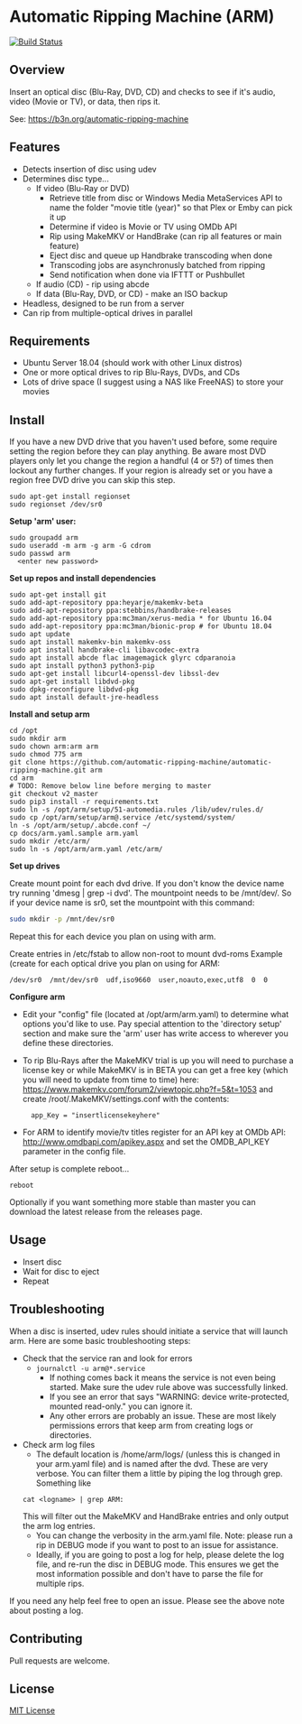 # Automatic Ripping Machine (ARM)

[![Build Status](https://travis-ci.org/automatic-ripping-machine/automatic-ripping-machine.svg?branch=v2_master)](https://travis-ci.org/automatic-ripping-machine/automatic-ripping-machine)

## Overview

Insert an optical disc (Blu-Ray, DVD, CD) and checks to see if it's audio, video (Movie or TV), or data, then rips it.

See: https://b3n.org/automatic-ripping-machine


## Features

- Detects insertion of disc using udev
- Determines disc type...
  - If video (Blu-Ray or DVD)
    - Retrieve title from disc or Windows Media MetaServices API to name the folder "movie title (year)" so that Plex or Emby can pick it up
    - Determine if video is Movie or TV using OMDb API
    - Rip using MakeMKV or HandBrake (can rip all features or main feature)
    - Eject disc and queue up Handbrake transcoding when done
    - Transcoding jobs are asynchronusly batched from ripping
    - Send notification when done via IFTTT or Pushbullet
  - If audio (CD) - rip using abcde
  - If data (Blu-Ray, DVD, or CD) - make an ISO backup
- Headless, designed to be run from a server
- Can rip from multiple-optical drives in parallel


## Requirements

- Ubuntu Server 18.04 (should work with other Linux distros)
- One or more optical drives to rip Blu-Rays, DVDs, and CDs
- Lots of drive space (I suggest using a NAS like FreeNAS) to store your movies

## Install

If you have a new DVD drive that you haven't used before, some require setting the region before they can play anything.  Be aware most DVD players only let you change the region a handful (4 or 5?) of times then lockout any further changes.  If your region is already set or you have a region free DVD drive you can skip this step.

    sudo apt-get install regionset
    sudo regionset /dev/sr0

**Setup 'arm' user:**

    sudo groupadd arm
    sudo useradd -m arm -g arm -G cdrom
    sudo passwd arm 
      <enter new password>

**Set up repos and install dependencies**

    sudo apt-get install git
    sudo add-apt-repository ppa:heyarje/makemkv-beta
    sudo add-apt-repository ppa:stebbins/handbrake-releases
    sudo add-apt-repository ppa:mc3man/xerus-media * for Ubuntu 16.04
    sudo add-apt-repository ppa:mc3man/bionic-prop # for Ubuntu 18.04
    sudo apt update
    sudo apt install makemkv-bin makemkv-oss
    sudo apt install handbrake-cli libavcodec-extra
    sudo apt install abcde flac imagemagick glyrc cdparanoia
    sudo apt install python3 python3-pip
    sudo apt-get install libcurl4-openssl-dev libssl-dev
    sudo apt-get install libdvd-pkg
    sudo dpkg-reconfigure libdvd-pkg
    sudo apt install default-jre-headless

**Install and setup arm**

    cd /opt
    sudo mkdir arm
    sudo chown arm:arm arm
    sudo chmod 775 arm
    git clone https://github.com/automatic-ripping-machine/automatic-ripping-machine.git arm
    cd arm
    # TODO: Remove below line before merging to master
    git checkout v2_master
    sudo pip3 install -r requirements.txt 
    sudo ln -s /opt/arm/setup/51-automedia.rules /lib/udev/rules.d/
    sudo cp /opt/arm/setup/arm@.service /etc/systemd/system/
    ln -s /opt/arm/setup/.abcde.conf ~/
    cp docs/arm.yaml.sample arm.yaml
    sudo mkdir /etc/arm/
    sudo ln -s /opt/arm/arm.yaml /etc/arm/

**Set up drives**

  Create mount point for each dvd drive.
  If you don't know the device name try running 'dmesg | grep -i dvd'.  The mountpoint needs to be /mnt/dev/<device name>.
  So if your device name is sr0, set the mountpoint with this command:
  ```bash
  sudo mkdir -p /mnt/dev/sr0
  ```
  Repeat this for each device you plan on using with arm.

  Create entries in /etc/fstab to allow non-root to mount dvd-roms
  Example (create for each optical drive you plan on using for ARM:
  ```
  /dev/sr0  /mnt/dev/sr0  udf,iso9660  user,noauto,exec,utf8  0  0
  ```

**Configure arm**

- Edit your "config" file (located at /opt/arm/arm.yaml) to determine what options you'd like to use.  Pay special attention to the 'directory setup' section and make sure the 'arm' user has write access to wherever you define these directories.

- To rip Blu-Rays after the MakeMKV trial is up you will need to purchase a license key or while MakeMKV is in BETA you can get a free key (which you will need to update from time to time) here:  https://www.makemkv.com/forum2/viewtopic.php?f=5&t=1053 and create /root/.MakeMKV/settings.conf with the contents:

        app_Key = "insertlicensekeyhere"

- For ARM to identify movie/tv titles register for an API key at OMDb API: http://www.omdbapi.com/apikey.aspx and set the OMDB_API_KEY parameter in the config file.

After setup is complete reboot...
    
    reboot

Optionally if you want something more stable than master you can download the latest release from the releases page.

## Usage

- Insert disc
- Wait for disc to eject
- Repeat

## Troubleshooting

When a disc is inserted, udev rules should initiate a service that will launch arm.  Here are some basic troubleshooting steps:
- Check that the service ran and look for errors
  - `journalctl -u arm@*.service`
    - If nothing comes back it means the service is not even being started.  Make sure the udev rule above was successfully linked.
    - If you see an error that says "WARNING: device write-protected, mounted read-only." you can ignore it.  
    - Any other errors are probably an issue.  These are most likely permissions errors that keep arm from creating logs or directories.
- Check arm log files 
  - The default location is /home/arm/logs/ (unless this is changed in your arm.yaml file) and is named after the dvd. These are very verbose.  You can filter them a little by piping the log through grep.  Something like 
  ```
  cat <logname> | grep ARM:
  ```  
  This will filter out the MakeMKV and HandBrake entries and only output the arm log entries.
  - You can change the verbosity in the arm.yaml file.  Note: please run a rip in DEBUG mode if you want to post to an issue for assistance.  
  - Ideally, if you are going to post a log for help, please delete the log file, and re-run the disc in DEBUG mode.  This ensures we get the most information possible and don't have to parse the file for multiple rips.

If you need any help feel free to open an issue.  Please see the above note about posting a log.

## Contributing

Pull requests are welcome.

## License

[MIT License](LICENSE)
